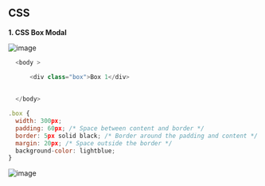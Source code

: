 ## CSS

**1. CSS Box Modal**

![image](https://github.com/venkatdas/Interview_prep/assets/43024084/40355538-838a-4c5b-a6af-1f63f88c6bcd)


```js
  <body >

      <div class="box">Box 1</div>
     
  
  </body>

.box {
  width: 300px;
  padding: 60px; /* Space between content and border */
  border: 5px solid black; /* Border around the padding and content */
  margin: 20px; /* Space outside the border */
  background-color: lightblue;
}
```

![image](https://github.com/venkatdas/Interview_prep/assets/43024084/3089a252-3bd4-467a-a459-35e301d92a6b)



